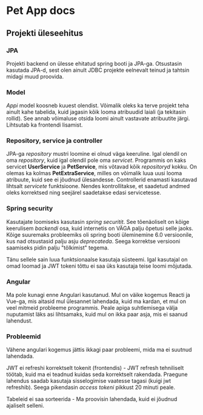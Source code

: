 # Pet App docs

## Projekti üleseehitus

### JPA

Projekti backend on ülesse ehitatud spring booti ja JPA-ga. Otsustasin kasutada JPA-d, sest olen ainult JDBC projekte eelnevalt teinud ja tahtsin midagi muud proovida.

### Model

*Appi* model koosneb kuuest olendist. Võimalik oleks ka terve projekt teha ainult kahe tabelida, kuid jagasin kõik looma atribuudid laiali (ja tekitasin rollid). See annab võimaluse otsida loomi ainult vastavate atribuutite järgi. Lihtsutab ka frontendi lisamist.

### Repository, service ja controller

JPA-ga *repository* mustri loomine ei olnud väga keeruline. Igal olendil on oma *repository*, kuid igal olendil pole oma *servicet*. Programmis on kaks servicet **UserService** ja **PetService**, mis võtavad kõik *repositoryd* kokku. On olemas ka kolmas **PetExtraService**, milles on võimalik luua uusi looma atribuute, kuid see ei jõudnud ülesandesse. Controllerid enamasti kasutavad lihtsalt *servicete* funktsioone. Nendes kontrollitakse, et saadetud andmed oleks korrektsed ning seejärel saadetakse edasi servicetesse.

### Spring security

Kasutajate loomiseks kasutasin *spring securitit*. See tõenäoliselt on kõige keerulisem *backendi* osa, kuid internetis on VÄGA palju õpetusi selle jaoks. Kõige suuremaks probleemiks oli spring booti üleminemine 6.0 versioonile, kus nad otsustasid palju asju *deprecateda*. Seega korrektse versiooni saamiseks pidin palju "tõlkimist" tegema.

Tänu sellele sain luua funktsionaalse kasutaja süsteemi. Igal kasutajal on omad loomad ja JWT tokeni tõttu ei saa üks kasutaja teise loomi mõjutada. 

### Angular

Ma pole kunagi enne Angulari kasutanud. Mul on väike kogemus Reacti ja Vue-ga, mis aitasid mul ülesannet lahendada, kuid ma kardan, et mul on veel mitmeid probleeme programmis. Peale apiga suhtlemisega välja nuputamist läks asi lihtsamaks, kuid mul on ikka paar asja, mis ei saanud lahendust.

### Probleemid

Vähene angulari kogemus jättis ikkagi paar probleemi, mida ma ei suutnud lahendada. 

JWT ei refreshi korrektselt tokenit (frontendis) - JWT refresh tehniliselt töötab, kuid ma ei teadnud kuidas seda korrektselt rakendada. Praegune lahendus saadab kasutaja sisselogimise vaatesse tagasi (kuigi jwt refreshib). Seega pikendasin *access tokeni* pikkust 20 minuti peale.

Tabeleid ei saa sorteerida - Ma proovisin lahendada, kuid ei jõudnud ajaliselt selleni.












